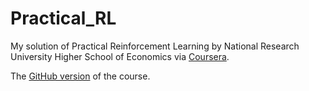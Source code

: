 # Practical_RL
 My solution of Practical Reinforcement Learning by National Research University Higher School of Economics via [Coursera](https://www.coursera.org/learn/practical-rl).  

The [GitHub version](https://github.com/yandexdataschool/Practical_RL) of the course.

